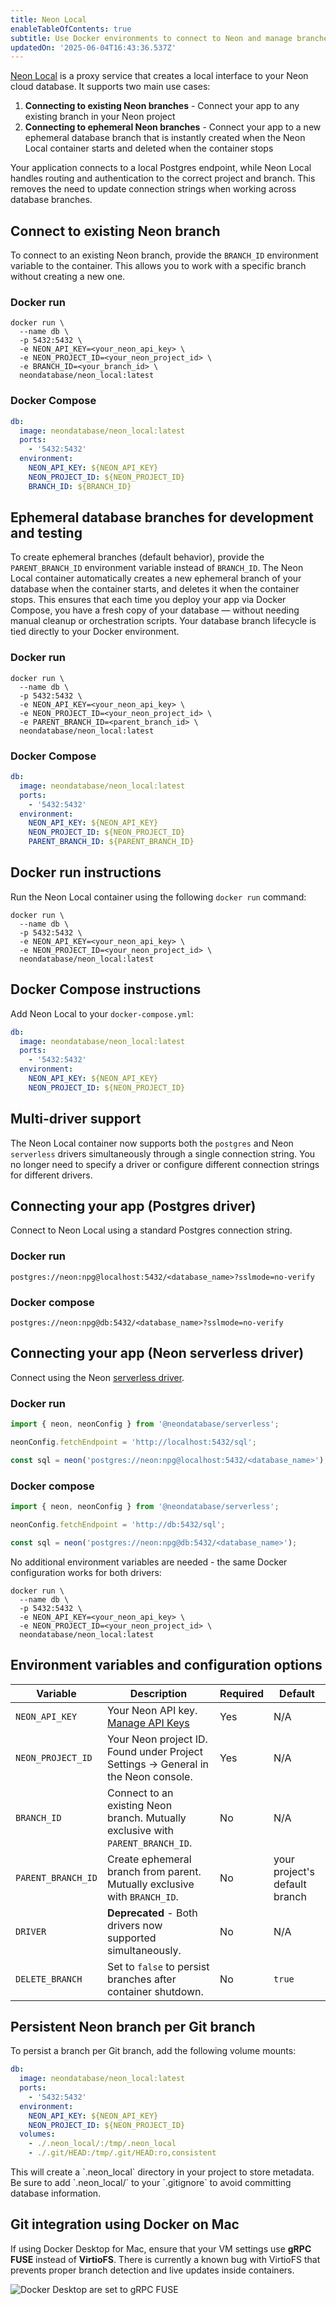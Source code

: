 ```yaml
---
title: Neon Local
enableTableOfContents: true
subtitle: Use Docker environments to connect to Neon and manage branches automatically
updatedOn: '2025-06-04T16:43:36.537Z'
---
```


[Neon Local](https://github.com/neondatabase-labs/neon_local) is a proxy service that creates a local interface to your Neon cloud database. It supports two main use cases:

1. **Connecting to existing Neon branches** - Connect your app to any existing branch in your Neon project
2. **Connecting to ephemeral Neon branches** - Connect your app to a new ephemeral database branch that is instantly created when the Neon Local container starts and deleted when the container stops

Your application connects to a local Postgres endpoint, while Neon Local handles routing and authentication to the correct project and branch. This removes the need to update connection strings when working across database branches.

## Connect to existing Neon branch

To connect to an existing Neon branch, provide the `BRANCH_ID` environment variable to the container. This allows you to work with a specific branch without creating a new one.

### Docker run

```shell
docker run \
  --name db \
  -p 5432:5432 \
  -e NEON_API_KEY=<your_neon_api_key> \
  -e NEON_PROJECT_ID=<your_neon_project_id> \
  -e BRANCH_ID=<your_branch_id> \
  neondatabase/neon_local:latest
```

### Docker Compose

```yaml
db:
  image: neondatabase/neon_local:latest
  ports:
    - '5432:5432'
  environment:
    NEON_API_KEY: ${NEON_API_KEY}
    NEON_PROJECT_ID: ${NEON_PROJECT_ID}
    BRANCH_ID: ${BRANCH_ID}
```

## Ephemeral database branches for development and testing

To create ephemeral branches (default behavior), provide the `PARENT_BRANCH_ID` environment variable instead of `BRANCH_ID`. The Neon Local container automatically creates a new ephemeral branch of your database when the container starts, and deletes it when the container stops. This ensures that each time you deploy your app via Docker Compose, you have a fresh copy of your database — without needing manual cleanup or orchestration scripts. Your database branch lifecycle is tied directly to your Docker environment.

### Docker run

```shell
docker run \
  --name db \
  -p 5432:5432 \
  -e NEON_API_KEY=<your_neon_api_key> \
  -e NEON_PROJECT_ID=<your_neon_project_id> \
  -e PARENT_BRANCH_ID=<parent_branch_id> \
  neondatabase/neon_local:latest
```

### Docker Compose

```yaml
db:
  image: neondatabase/neon_local:latest
  ports:
    - '5432:5432'
  environment:
    NEON_API_KEY: ${NEON_API_KEY}
    NEON_PROJECT_ID: ${NEON_PROJECT_ID}
    PARENT_BRANCH_ID: ${PARENT_BRANCH_ID}
```

## Docker run instructions

Run the Neon Local container using the following `docker run` command:

```shell
docker run \
  --name db \
  -p 5432:5432 \
  -e NEON_API_KEY=<your_neon_api_key> \
  -e NEON_PROJECT_ID=<your_neon_project_id> \
  neondatabase/neon_local:latest
```

## Docker Compose instructions

Add Neon Local to your `docker-compose.yml`:

```yaml
db:
  image: neondatabase/neon_local:latest
  ports:
    - '5432:5432'
  environment:
    NEON_API_KEY: ${NEON_API_KEY}
    NEON_PROJECT_ID: ${NEON_PROJECT_ID}
```

## Multi-driver support

The Neon Local container now supports both the `postgres` and Neon `serverless` drivers simultaneously through a single connection string. You no longer need to specify a driver or configure different connection strings for different drivers.

## Connecting your app (Postgres driver)

Connect to Neon Local using a standard Postgres connection string.

### Docker run

```shell
postgres://neon:npg@localhost:5432/<database_name>?sslmode=no-verify
```

### Docker compose

```shell
postgres://neon:npg@db:5432/<database_name>?sslmode=no-verify
```

## Connecting your app (Neon serverless driver)

Connect using the Neon [serverless driver](/docs/serverless/serverless-driver).

### Docker run

```javascript
import { neon, neonConfig } from '@neondatabase/serverless';

neonConfig.fetchEndpoint = 'http://localhost:5432/sql';

const sql = neon('postgres://neon:npg@localhost:5432/<database_name>');
```

### Docker compose

```javascript
import { neon, neonConfig } from '@neondatabase/serverless';

neonConfig.fetchEndpoint = 'http://db:5432/sql';

const sql = neon('postgres://neon:npg@db:5432/<database_name>');
```

No additional environment variables are needed - the same Docker configuration works for both drivers:

```shell
docker run \
  --name db \
  -p 5432:5432 \
  -e NEON_API_KEY=<your_neon_api_key> \
  -e NEON_PROJECT_ID=<your_neon_project_id> \
  neondatabase/neon_local:latest
```

## Environment variables and configuration options

| Variable           | Description                                                                       | Required | Default                       |
| ------------------ | --------------------------------------------------------------------------------- | -------- | ----------------------------- |
| `NEON_API_KEY`     | Your Neon API key. [Manage API Keys](/docs/manage/api-keys)                       | Yes      | N/A                           |
| `NEON_PROJECT_ID`  | Your Neon project ID. Found under Project Settings → General in the Neon console. | Yes      | N/A                           |
| `BRANCH_ID`        | Connect to an existing Neon branch. Mutually exclusive with `PARENT_BRANCH_ID`.   | No       | N/A                           |
| `PARENT_BRANCH_ID` | Create ephemeral branch from parent. Mutually exclusive with `BRANCH_ID`.         | No       | your project's default branch |
| `DRIVER`           | **Deprecated** - Both drivers now supported simultaneously.                       | No       | N/A                           |
| `DELETE_BRANCH`    | Set to `false` to persist branches after container shutdown.                      | No       | `true`                        |

## Persistent Neon branch per Git branch

To persist a branch per Git branch, add the following volume mounts:

```yaml
db:
  image: neondatabase/neon_local:latest
  ports:
    - '5432:5432'
  environment:
    NEON_API_KEY: ${NEON_API_KEY}
    NEON_PROJECT_ID: ${NEON_PROJECT_ID}
  volumes:
    - ./.neon_local/:/tmp/.neon_local
    - ./.git/HEAD:/tmp/.git/HEAD:ro,consistent
```

<Admonition type="note">
This will create a `.neon_local` directory in your project to store metadata. Be sure to add `.neon_local/` to your `.gitignore` to avoid committing database information.
</Admonition>

## Git integration using Docker on Mac

If using Docker Desktop for Mac, ensure that your VM settings use **gRPC FUSE** instead of **VirtioFS**. There is currently a known bug with VirtioFS that prevents proper branch detection and live updates inside containers.

![Docker Desktop are set to gRPC FUSE](/docs/local/neon-local-docker-settings.jpg)
